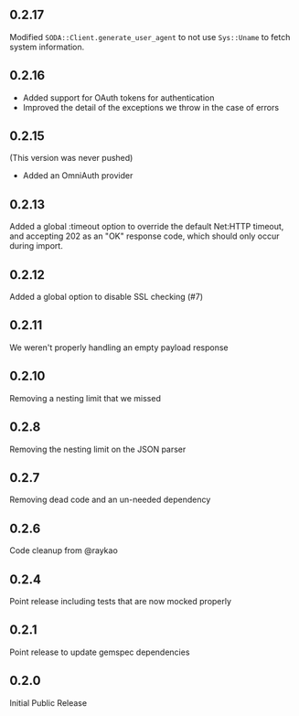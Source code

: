 0.2.17
------
Modified `SODA::Client.generate_user_agent` to not use `Sys::Uname` to fetch system information. 

0.2.16
------
- Added support for OAuth tokens for authentication
- Improved the detail of the exceptions we throw in the case of errors

0.2.15
------
(This version was never pushed)
- Added an OmniAuth provider

0.2.13
------
Added a global :timeout option to override the default Net:HTTP timeout, and accepting 202 as an "OK" response code, which should only occur during import.

0.2.12
------
Added a global option to disable SSL checking (#7)

0.2.11
------
We weren't properly handling an empty payload response

0.2.10
------
Removing a nesting limit that we missed

0.2.8
-----
Removing the nesting limit on the JSON parser

0.2.7
-----
Removing dead code and an un-needed dependency

0.2.6
-----
Code cleanup from @raykao

0.2.4
-----
Point release including tests that are now mocked properly

0.2.1
-----
Point release to update gemspec dependencies

0.2.0
-----
Initial Public Release

